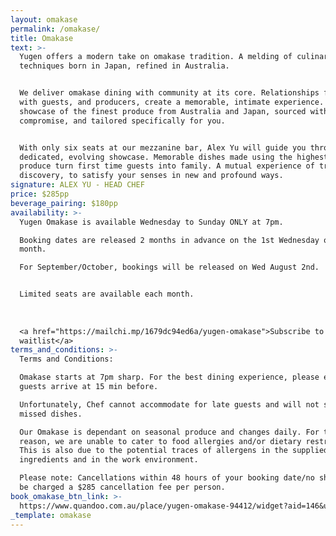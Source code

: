```yaml
---
layout: omakase
permalink: /omakase/
title: Omakase
text: >-
  Yugen offers a modern take on omakase tradition. A melding of culinary
  techniques born in Japan, refined in Australia.


  We deliver omakase dining with community at its core. Relationships formed
  with guests, and producers, create a memorable, intimate experience. A
  showcase of the finest produce from Australia and Japan, sourced without
  compromise, and tailored specifically for you.


  With only six seats at our mezzanine bar, Alex Yu will guide you through a
  dedicated, evolving showcase. Memorable dishes made using the highest quality
  produce turn first time guests into family. A mutual experience of trust and
  discovery, to satisfy your senses in new and profound ways.
signature: ALEX YU - HEAD CHEF
price: $285pp
beverage_pairing: $180pp
availability: >-
  Yugen Omakase is available Wednesday to Sunday ONLY at 7pm. 

  Booking dates are released 2 months in advance on the 1st Wednesday of the
  month. 

  For September/October, bookings will be released on Wed August 2nd. 


  Limited seats are available each month. 
   
   
   
  <a href="https://mailchi.mp/1679dc94ed6a/yugen-omakase">Subscribe to our
  waitlist</a> 
terms_and_conditions: >-
  Terms and Conditions: 

  Omakase starts at 7pm sharp. For the best dining experience, please ensure all
  guests arrive at 15 min before. 

  Unfortunately, Chef cannot accommodate for late guests and will not supply
  missed dishes. 

  Our Omakase is dependant on seasonal produce and changes daily. For this
  reason, we are unable to cater to food allergies and/or dietary restrictions.
  This is also due to the potential traces of allergens in the supplied
  ingredients and in the work environment. 

  Please note: Cancellations within 48 hours of your booking date/no shows will
  be charged a $285 cancellation fee per person. 
book_omakase_btn_link: >-
  https://www.quandoo.com.au/place/yugen-omakase-94412/widget?aid=146&utm_source=quandoo-partner&utm_medium=widget-link
_template: omakase
---
```
















